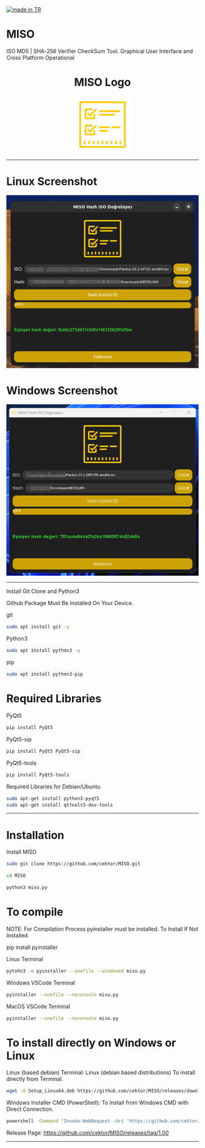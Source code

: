 <a href="#">
    <img src="https://raw.githubusercontent.com/pedromxavier/flag-badges/main/badges/TR.svg" alt="made in TR">
</a>

# MISO
ISO MD5 | SHA-256 Verifier CheckSum Tool. Graphical User Interface and Cross Platform Operational

<h1 align="center">MISO Logo</h1>

<p align="center">
  <img src="misolo.png" alt="MISO Logo" width="150" height="150">
</p>


----------------------

# Linux Screenshot
![Linux(pardus)](screenshot/miso_linux.png)  

# Windows Screenshot
![Windows(11)](screenshot/miso_windows.png) 

--------------------
Install Git Clone and Python3

Github Package Must Be Installed On Your Device.

git
```bash
sudo apt install git -y
```

Python3
```bash
sudo apt install python3 -y 

```

pip
```bash
sudo apt install python3-pip

```

# Required Libraries

PyQt5
```bash
pip install PyQt5
```
PyQt5-sip
```bash
pip install PyQt5 PyQt5-sip
```

PyQt5-tools
```bash
pip install PyQt5-tools
```

Required Libraries for Debian/Ubuntu
```bash
sudo apt-get install python3-pyqt5
sudo apt-get install qttools5-dev-tools
```

----------------------------------


# Installation
Install MISO

```bash
sudo git clone https://github.com/cektor/MISO.git
```
```bash
cd MISO
```

```bash
python3 miso.py

```

# To compile

NOTE: For Compilation Process pyinstaller must be installed. To Install If Not Installed.

pip install pyinstaller 

Linux Terminal 
```bash
pytohn3 -m pyinstaller --onefile --windowed miso.py
```

Windows VSCode Terminal 
```bash
pyinstaller --onefile --noconsole miso.py
```

MacOS VSCode Terminal 
```bash
pyinstaller --onefile --noconsole miso.py
```

# To install directly on Windows or Linux


Linux (based debian) Terminal: Linux (debian based distributions) To install directly from Terminal.
```bash
wget -O Setup_Linux64.deb https://github.com/cektor/MISO/releases/download/1.00/Setup_Linux64.deb && sudo apt install ./Setup_Linux64.deb && sudo apt-get install -f -y
```

Windows Installer CMD (PowerShell): To Install from Windows CMD with Direct Connection.
```bash
powershell -Command "Invoke-WebRequest -Uri 'https://github.com/cektor/MISO/releases/download/1.00/Setup_Win64.exe' -OutFile 'Setup_Win64.exe'" && start /wait Setup_Win64.exe
```

Release Page: https://github.com/cektor/MISO/releases/tag/1.00

----------------------------------
